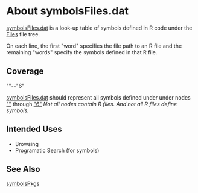 About symbolsFiles.dat
======================

[symbolsFiles.dat](./symbolsFiles.dat)
is a look-up table of symbols defined in R code under the
[Files](../..)
file tree.

On each line, the first "word" specifies the file path to an R file and
the remaining "words" specify the symbols defined in that R file.

Coverage
--------

""--"6"

[symbolsFiles.dat](./symbolsFiles.dat)
should represent all symbols defined under under nodes [""](../../0) through ["6"](../../6/0)
_Not all nodes contain R files._
_And not all R files define symbols._

Intended Uses
-------------

- Browsing
- Programatic Search (for symbols)

See Also
--------

[symbolsPkgs](./symbolsPkgs.md)
